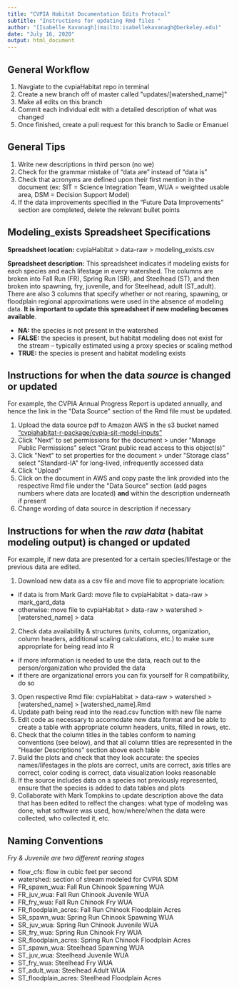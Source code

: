 ```yaml
---
title: "CVPIA Habitat Documentation Edits Protocol"
subtitle: "Instructions for updating Rmd files "
author: "[Isabelle Kavanagh](mailto:isabellekavanagh@berkeley.edu)"
date: "July 16, 2020"
output: html_document
---
```


## General Workflow

1. Navgiate to the cvpiaHabitat repo in terminal 
2. Create a new branch off of master called "updates/[watershed_name]"
3. Make all edits on this branch 
4. Commit each individual edit with a detailed description of what was changed 
5. Once finished, create a pull request for this branch to Sadie or Emanuel 

## General Tips 

1. Write new descriptions in third person (no we) 
2. Check for the grammar mistake of “data are” instead of “data is” 
3. Check that acronyms are defined upon their first mention in the document (ex: SIT = Science Integration Team, WUA = weighted         usable area, DSM = Decision Support Model) 
4. If the data improvements specified in the “Future Data Improvements” section are completed, delete the relevant bullet points 

## Modeling_exists Spreadsheet Specifications 

**Spreadsheet location:** cvpiaHabitat > data-raw > modeling_exists.csv 

**Spreadsheet description:** This spreadsheet indicates if modeling exists for each species and each lifestage in every watershed. The columns are broken into Fall Run (FR), Spring Run (SR), and Steelhead (ST), and then broken into spawning, fry, juvenile, and for Steelhead, adult (ST_adult). There are also 3 columns that specify whether or not rearing, spawning, or floodplain regional approximations were used in the absence of modeling data. **It is important to update this spreadsheet if new modeling becomes available**. 

* **NA:** the species is not present in the watershed
* **FALSE:** the species is present, but habitat modeling does not exist for the stream – typically estimated using a proxy species or scaling method 
* **TRUE:** the species is present and habitat modeling exists


## Instructions for when the data *source* is changed or updated 
For example, the CVPIA Annual Progress Report is updated annually, and hence the link in the "Data Source" section of the Rmd file must be updated. 

1. Upload the data source pdf to Amazon AWS in the s3 bucket named [“cvpiahabitat-r-package/cvpia-sit-model-inputs”](https://s3.console.aws.amazon.com/s3/buckets/cvpiahabitat-r-package/cvpia-sit-model-inputs/?region=us-west-2&tab=overview)
2. Click "Next" to set permissions for the document > under "Manage Public Permissions" select "Grant public read access to this        object(s)"
3. Click "Next" to set properties for the document > under "Storage class" select "Standard-IA" for long-lived, infrequently  accessed data  
4. Click "Upload" 
5. Click on the document in AWS and copy paste the link provided into the respective Rmd file under the "Data Source" section (add pages numbers where data are located) **and** within the description underneath if present 
6. Change wording of data source in description if necessary 


## Instructions for when the *raw data* (habitat modeling output) is changed or updated 
For example, if new data are presented for a certain species/lifestage or the previous data are edited. 

1. Download new data as a csv file and move file to appropriate location: 
  * if data is from Mark Gard: move file to cvpiaHabitat > data-raw > mark_gard_data
  * otherwise: move file to cvpiaHabitat > data-raw > watershed > [watershed_name] > data 
2. Check data availability & structures (units, columns, organization, column headers, additional scaling calculations, etc.) to make sure appropriate for being read into R 
  * if more information is needed to use the data, reach out to the person/organization who provided the data
  * if there are organizational errors you can fix yourself for R compatibility, do so 
3. Open respective Rmd file: cvpiaHabitat > data-raw > watershed > [watershed_name] > [watershed_name].Rmd 
4. Update path being read into the read.csv function with new file name 
5. Edit code as necessary to accomodate new data format and be able to create a table with appropriate column headers, units, filled in rows, etc. 
6. Check that the column titles in the tables conform to naming conventions (see below), and that all column titles are represented in the "Header Descriptions" section above each table 
7. Build the plots and check that they look accurate: the species names/lifestages in the plots are correct, units are correct, axis titles are correct, color coding is correct, data visualization looks reasonable  
6. If the source includes data on a species not previously represented, ensure that the species is added to data tables and plots 
7. Collaborate with Mark Tompkins to update description above the data that has been edited to relfect the changes: what type of modeling was done, what software was used, how/where/when the data were collected, who collected it, etc. 

## Naming Conventions
*Fry & Juvenile are two different rearing stages* 

* flow_cfs: flow in cubic feet per second 
* watershed: section of stream modeled for CVPIA SDM 
* FR_spawn_wua: Fall Run Chinook Spawning WUA
* FR_juv_wua: Fall Run Chinook Juvenile WUA
* FR_fry_wua: Fall Run Chinook Fry WUA
* FR_floodplain_acres: Fall Run Chinook Floodplain Acres
* SR_spawn_wua: Spring Run Chinook Spawning WUA
* SR_juv_wua: Spring Run Chinook Juvenile WUA
* SR_fry_wua: Spring Run Chinook Fry WUA
* SR_floodplain_acres: Spring Run Chinook Floodplain Acres
* ST_spawn_wua: Steelhead Spawning WUA
* ST_juv_wua: Steelhead Juvenile WUA
* ST_fry_wua: Steelhead Fry WUA
* ST_adult_wua: Steelhead Adult WUA 
* ST_floodplain_acres: Steelhead Floodplain Acres 